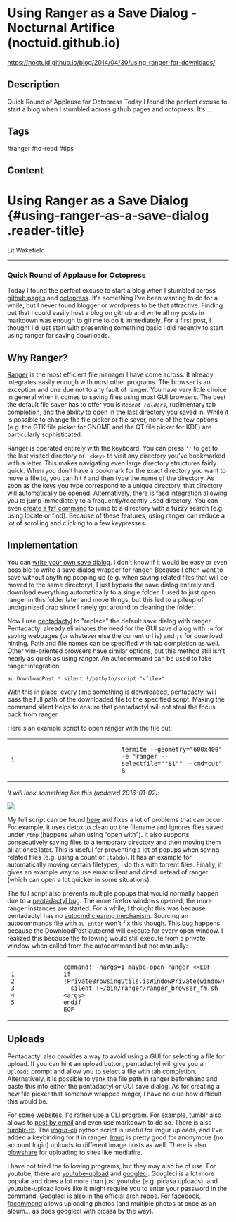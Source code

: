# Using Ranger as a Save Dialog - Nocturnal Artifice (noctuid.github.io)

<https://noctuid.github.io/blog/2014/04/30/using-ranger-for-downloads/>

## Description

Quick Round of Applause for Octopress Today I found the perfect excuse to start a blog when I stumbled across github pages and octopress. It’s …

## Tags

#ranger #to-read #tips

## Content

Using Ranger as a Save Dialog {#using-ranger-as-a-save-dialog .reader-title}
=============================

Lit Wakefield

------------------------------------------------------------------------

### Quick Round of Applause for Octopress

Today I found the perfect excuse to start a blog when I stumbled across [github pages](https://pages.github.com/) and [octopress](http://octopress.org/). It's something I've been wanting to do for a while, but I never found blogger or wordpress to be that attractive. Finding out that I could easily host a blog on github and write all my posts in markdown was enough to git me to do it immediately. For a first post, I thought I'd just start with presenting something basic I did recently to start using ranger for saving downloads.

Why Ranger?
-----------

[Ranger](https://github.com/hut/ranger) is the most efficient file manager I have come across. It already integrates easily enough with most other programs. The browser is an exception and one due not to any fault of ranger. You have very little choice in general when it comes to saving files using most GUI browsers. The best the default file saver has to offer you is *`Recent Folders`*, rudimentary tab completion, and the ability to open in the last directory you saved in. While it is possible to change the file picker or file saver, none of the few options (e.g. the GTK file picker for GNOME and the QT file picker for KDE) are particularly sophisticated.

Ranger is operated entirely with the keyboard. You can press `''` to get to the last visited directory or `'<key>` to visit any directory you've bookmarked with a letter. This makes navigating even large directory structures fairly quick. When you don't have a bookmark for the exact directory you want to move a file to, you can hit `f` and then type the name of the directory. As soon as the keys you type correspond to a unique directory, that directory will automatically be opened. Alternatively, there is [fasd integration](https://github.com/hut/ranger/wiki/Commands#visit-frequently-used-directories) allowing you to jump immediately to a frequently/recently used directory. You can even [create a fzf command](https://github.com/hut/ranger/wiki/Commands#fzf-integration) to jump to a directory with a fuzzy search (e.g. using locate or find). Because of these features, using ranger can reduce a lot of scrolling and clicking to a few keypresses.

Implementation
--------------

You can [write your own save dialog](https://developer.mozilla.org/en-US/docs/Mozilla/Tech/XUL/Tutorial/Open_and_Save_Dialogs). I don't know if it would be easy or even possible to write a save dialog wrapper for ranger. Because I often want to save without anything popping up (e.g. when saving related files that will be moved to the same directory), I just bypass the save dialog entirely and download everything automatically to a single folder. I used to just open ranger in this folder later and move things, but this led to a pileup of unorganized crap since I rarely got around to cleaning the folder.

Now I use [pentadactyl](http://5digits.org/pentadactyl/) to "replace" the default save dialog with ranger. Pentadactyl already eliminates the need for the GUI save dialog with `:w` for saving webpages (or whatever else the current url is) and `;s` for download hinting. Path and file names can be specified with tab completion as well. Other vim-oriented browsers have similar options, but this method still isn't nearly as quick as using ranger. An autocommand can be used to fake ranger integration:

    au DownloadPost * silent !/path/to/script "<file>"

With this in place, every time something is downloaded, pentadactyl will pass the full path of the downloaded file to the specified script. Making the command silent helps to ensure that pentadactyl will not steal the focus back from ranger.

Here's an example script to open ranger with the file cut:

<table>
<colgroup>
<col style="width: 50%" />
<col style="width: 50%" />
</colgroup>
<tbody>
<tr class="odd">
<td><pre><code>1</code></pre></td>
<td><pre><code>termite --geometry=&quot;600x400&quot; -e &quot;ranger --selectfile=&quot;&quot;$1&quot;&quot; --cmd=cut&quot; &amp;</code></pre></td>
</tr>
</tbody>
</table>

*It will look something like this (updated 2016-01-02)*:

![](https://noctuid.github.io/images/ranger_file_saver.png)

My full script can be found [here](https://github.com/noctuid/dotfiles/blob/master/scripts/bin/dl_move) and fixes a lot of problems that can occur. For example, it uses detox to clean up the filename and ignores files saved under `/tmp` (happens when using "open with"). It also supports consecutively saving files to a temporary directory and then moving them all at once later. This is useful for preventing a lot of popups when saving related files (e.g. using a count or `:tabdo`). It has an example for automatically moving certain filetypes; I do this with torrent files. Finally, it gives an example way to use emacsclient and dired instead of ranger (which can open a lot quicker in some situations).

The full script also prevents multiple popups that would normally happen due to a [pentadactyl bug](https://github.com/5digits/dactyl/issues/29). The more firefox windows opened, the more ranger instances are started. For a while, I thought this was because pentadactyl has no [autocmd clearing mechanism](https://groups.google.com/forum/#!topic/pentadactyl/rwrGG4njsq8). Sourcing an autocommands file with `au Enter` won't fix this though. This bug happens because the DownloadPost autocmd will execute for every open window. I realized this because the following would still execute from a private window when called from the autocommand but not manually:

<table>
<colgroup>
<col style="width: 50%" />
<col style="width: 50%" />
</colgroup>
<tbody>
<tr class="odd">
<td><pre><code>1
2
3
4
5</code></pre></td>
<td><pre><code>command! -nargs=1 maybe-open-ranger &lt;&lt;EOF
if !PrivateBrowsingUtils.isWindowPrivate(window)
  silent !~/bin/ranger/ranger_browser_fm.sh &lt;args&gt;
endif
EOF</code></pre></td>
</tr>
</tbody>
</table>

Uploads
-------

Pentadactyl also provides a way to avoid using a GUI for selecting a file for upload. If you can hint an upload button, pentadactyl will give you an `Upload:` prompt and allow you to select a file with tab completion. Alternatively, it is possible to yank the file path in ranger beforehand and paste this into either the pentadactyl or GUI save dialog. As for creating a new file picker that somehow wrapped ranger, I have no clue how difficult this would be.

For some websites, I'd rather use a CLI program. For example, tumblr also allows to [post by email](https://www.tumblr.com/docs/en/posting) and even use markdown to do so. There is also [tumblr-rb](https://github.com/mwunsch/tumblr). The [imgur-cli](https://code.google.com/p/imgur-cli/) python script is useful for imgur uploads, and I've added a keybinding for it in ranger. [Imup](https://github.com/Profpatsch/imup) is pretty good for anonymous (no account login) uploads to different image hosts as well. There is also [plowshare](https://github.com/mcrapet/plowshare) for uploading to sites like mediafire.

I have not tried the following programs, but they may also be of use. For youtube, there are [youtube-upload](https://code.google.com/p/youtube-upload/) and [googlecl](https://code.google.com/p/googlecl/). Googlecl is a lot more popular and does a lot more than just youtube (e.g. picasa uploads), and youtube-upload looks like it might require you to enter your password in the command. Googlecl is also in the official arch repos. For facebook, [fbcommand](https://github.com/dtompkins/fbcmd) allows uploading photos (and multiple photos at once as an album... as does googlecl with picasa by the way).
